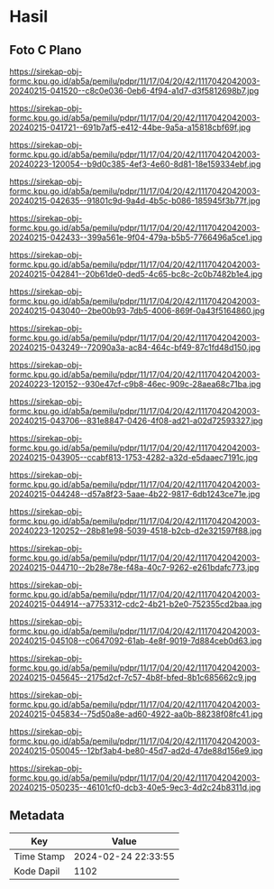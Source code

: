 # Hasil

## Foto C Plano

https://sirekap-obj-formc.kpu.go.id/ab5a/pemilu/pdpr/11/17/04/20/42/1117042042003-20240215-041520--c8c0e036-0eb6-4f94-a1d7-d3f5812698b7.jpg

https://sirekap-obj-formc.kpu.go.id/ab5a/pemilu/pdpr/11/17/04/20/42/1117042042003-20240215-041721--691b7af5-e412-44be-9a5a-a15818cbf69f.jpg

https://sirekap-obj-formc.kpu.go.id/ab5a/pemilu/pdpr/11/17/04/20/42/1117042042003-20240223-120054--b9d0c385-4ef3-4e60-8d81-18e159334ebf.jpg

https://sirekap-obj-formc.kpu.go.id/ab5a/pemilu/pdpr/11/17/04/20/42/1117042042003-20240215-042635--91801c9d-9a4d-4b5c-b086-185945f3b77f.jpg

https://sirekap-obj-formc.kpu.go.id/ab5a/pemilu/pdpr/11/17/04/20/42/1117042042003-20240215-042433--399a561e-9f04-479a-b5b5-7766496a5ce1.jpg

https://sirekap-obj-formc.kpu.go.id/ab5a/pemilu/pdpr/11/17/04/20/42/1117042042003-20240215-042841--20b61de0-ded5-4c65-bc8c-2c0b7482b1e4.jpg

https://sirekap-obj-formc.kpu.go.id/ab5a/pemilu/pdpr/11/17/04/20/42/1117042042003-20240215-043040--2be00b93-7db5-4006-869f-0a43f5164860.jpg

https://sirekap-obj-formc.kpu.go.id/ab5a/pemilu/pdpr/11/17/04/20/42/1117042042003-20240215-043249--72090a3a-ac84-464c-bf49-87c1fd48d150.jpg

https://sirekap-obj-formc.kpu.go.id/ab5a/pemilu/pdpr/11/17/04/20/42/1117042042003-20240223-120152--930e47cf-c9b8-46ec-909c-28aea68c71ba.jpg

https://sirekap-obj-formc.kpu.go.id/ab5a/pemilu/pdpr/11/17/04/20/42/1117042042003-20240215-043706--831e8847-0426-4f08-ad21-a02d72593327.jpg

https://sirekap-obj-formc.kpu.go.id/ab5a/pemilu/pdpr/11/17/04/20/42/1117042042003-20240215-043905--ccabf813-1753-4282-a32d-e5daaec7191c.jpg

https://sirekap-obj-formc.kpu.go.id/ab5a/pemilu/pdpr/11/17/04/20/42/1117042042003-20240215-044248--d57a8f23-5aae-4b22-9817-6db1243ce71e.jpg

https://sirekap-obj-formc.kpu.go.id/ab5a/pemilu/pdpr/11/17/04/20/42/1117042042003-20240223-120252--28b81e98-5039-4518-b2cb-d2e321597f88.jpg

https://sirekap-obj-formc.kpu.go.id/ab5a/pemilu/pdpr/11/17/04/20/42/1117042042003-20240215-044710--2b28e78e-f48a-40c7-9262-e261bdafc773.jpg

https://sirekap-obj-formc.kpu.go.id/ab5a/pemilu/pdpr/11/17/04/20/42/1117042042003-20240215-044914--a7753312-cdc2-4b21-b2e0-752355cd2baa.jpg

https://sirekap-obj-formc.kpu.go.id/ab5a/pemilu/pdpr/11/17/04/20/42/1117042042003-20240215-045108--c0647092-61ab-4e8f-9019-7d884ceb0d63.jpg

https://sirekap-obj-formc.kpu.go.id/ab5a/pemilu/pdpr/11/17/04/20/42/1117042042003-20240215-045645--2175d2cf-7c57-4b8f-bfed-8b1c685662c9.jpg

https://sirekap-obj-formc.kpu.go.id/ab5a/pemilu/pdpr/11/17/04/20/42/1117042042003-20240215-045834--75d50a8e-ad60-4922-aa0b-88238f08fc41.jpg

https://sirekap-obj-formc.kpu.go.id/ab5a/pemilu/pdpr/11/17/04/20/42/1117042042003-20240215-050045--12bf3ab4-be80-45d7-ad2d-47de88d156e9.jpg

https://sirekap-obj-formc.kpu.go.id/ab5a/pemilu/pdpr/11/17/04/20/42/1117042042003-20240215-050235--46101cf0-dcb3-40e5-9ec3-4d2c24b8311d.jpg


## Metadata

| Key        | Value               |
| ---------- | ------------------- |
| Time Stamp | 2024-02-24 22:33:55 |
| Kode Dapil | 1102                |



